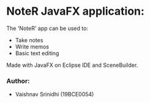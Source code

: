 # NoteR JavaFX application:
The 'NoteR' app can be used to:
- Take notes 
- Write memos
- Basic text editing

Made with JavaFX on Eclipse IDE and SceneBuilder.

### Author:
- Vaishnav Srinidhi (19BCE0054)
